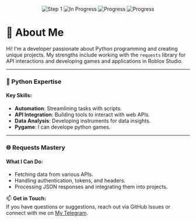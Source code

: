 <p align="center">
  <img src="https://rule34.xxx/counter/1.gif" alt="Step 1" />
  <img src="https://rule34.xxx/counter/3.gif" alt="In Progress" />
  <img src="https://rule34.xxx/counter/9.gif" alt="Progress" />
  <img src="https://rule34.xxx/counter/6.gif" alt="Progress" />
</p>

# 🚀 About Me

Hi! I'm a developer passionate about Python programming and creating unique projects. My strengths include working with the `requests` library for API interactions and developing games and applications in Roblox Studio.

---

### 🐍 Python Expertise
#### Key Skills:
- **Automation**: Streamlining tasks with scripts.
- **API Integration**: Building tools to interact with web APIs.
- **Data Analysis**: Developing instruments for data insights.
- **Pygame**: I can develope python games.
---

### 🌐 Requests Mastery
#### What I Can Do:
- Fetching data from various APIs.
- Handling authentication, tokens, and headers.
- Processing JSON responses and integrating them into projects.


📫 **Get in Touch:**  
If you have questions or suggestions, reach out via GitHub Issues or connect with me on [My Telegram](https://t.me/irrodin).
